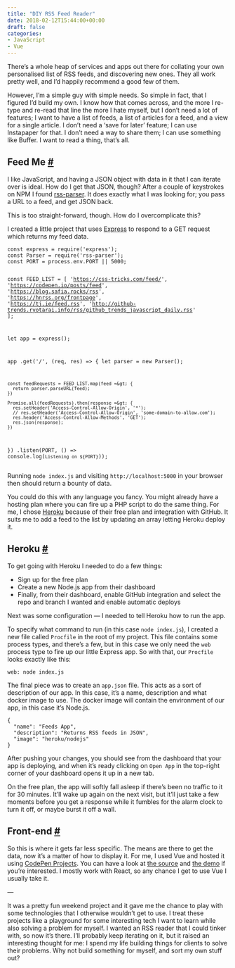 ```yaml
---
title: "DIY RSS Feed Reader"
date: 2018-02-12T15:44:00+00:00
draft: false
categories: 
- JavaScript
- Vue
---
```

<p>There’s a whole heap of services and apps out there for collating your own personalised list of RSS feeds, and discovering new ones. They all work pretty well, and I’d happily recommend a good few of them.</p>
<p>However, I’m a simple guy with simple needs. So simple in fact, that I figured I’d build my own. I know how that comes across, and the more I re-type and re-read that line the more I hate myself, but I don’t need a lot of features; I want to have a list of feeds, a list of articles for a feed, and a view for a single article. I don’t need a ‘save for later’ feature; I can use Instapaper for that. I don’t need a way to share them; I can use something like Buffer. I want to read a thing, that’s all.</p>
<h2 id="feed-me">Feed Me <a class="anchor" href="#feed-me" title="Feed Me">#</a></h2>
<p>I like JavaScript, and having a JSON object with data in it that I can iterate over is ideal. How do I get that JSON, though? After a couple of keystrokes on NPM I found <a href="https://www.npmjs.com/package/rss-parser" target="_blank" rel="noopener">rss-parser</a>. It does exactly what I was looking for; you pass a URL to a feed, and get JSON back.</p>
<p>This is too straight-forward, though. How do I overcomplicate this?</p>
<p>I created a little project that uses <a href="https://expressjs.com/" target="_blank" rel="noopener">Express</a> to respond to a GET request which returns my feed data.</p>
<pre><code class="language-js">const express = require('express');
const Parser = require('rss-parser');
const PORT = process.env.PORT || 5000;

const FEED_LIST = [
  'https://css-tricks.com/feed/',
  'https://codepen.io/posts/feed',
  'https://blog.safia.rocks/rss',
  'https://hnrss.org/frontpage',
  'https://tj.ie/feed.rss',
  'http://github-trends.ryotarai.info/rss/github_trends_javascript_daily.rss'
];

let app = express();

app
  .get('/', (req, res) =&gt; {
    let parser = new Parser();

    const feedRequests = FEED_LIST.map(feed =&gt; {
      return parser.parseURL(feed);
    })

    Promise.all(feedRequests).then(response =&gt; {
      res.setHeader('Access-Control-Allow-Origin', '*');
      // res.setHeader('Access-Control-Allow-Origin', 'some-domain-to-allow.com');
      res.header('Access-Control-Allow-Methods', 'GET');
      res.json(response);
    })
  })
  .listen(PORT, () =&gt; console.log(`Listening on ${PORT}`));</code></pre>
<p>Running <code>node index.js</code> and visiting <code>http://localhost:5000</code> in your browser then should return a bounty of data.</p>
<p>You could do this with any language you fancy. You might already have a hosting plan where you can fire up a PHP script to do the same thing. For me, I chose <a href="https://ww.heroku.com">Heroku</a> because of their free plan and integration with GitHub. It suits me to add a feed to the list by updating an array letting Heroku deploy it.</p>
<h2 id="heroku">Heroku <a class="anchor" href="#heroku" title="Heroku">#</a></h2>
<p>To get going with Heroku I needed to do a few things:</p>
<ul>
<li>Sign up for the free plan</li>
<li>Create a new Node.js app from their dashboard</li>
<li>Finally, from their dashboard, enable GitHub integration and select the repo and branch I wanted and enable automatic deploys</li>
</ul>
<p>Next was some configuration — I needed to tell Heroku how to run the app.</p>
<p>To specify what command to run (in this case <code>node index.js</code>), I created a new file called <code>Procfile</code> in the root of my project. This file contains some process types, and there’s a few, but in this case we only need the <code>web</code> process type to fire up our little Express app. So with that, our <code>Procfile</code> looks exactly like this:</p>
<pre><code>web: node index.js</code></pre>
<p>The final piece was to create an <code>app.json</code> file. This acts as a sort of description of our app. In this case, it’s a name, description and what docker image to use. The docker image will contain the environment of our app, in this case it’s Node.js.</p>
<pre><code class="language-json">{
  "name": "Feeds App",
  "description": "Returns RSS feeds in JSON",
  "image": "heroku/nodejs"
}</code></pre>
<p>After pushing your changes, you should see from the dashboard that your app is deploying, and when it’s ready clicking on <code>Open App</code> in the top-right corner of your dashboard opens it up in a new tab. </p>
<p>On the free plan, the app will softly fall asleep if there’s been no traffic to it for 30 minutes. It’ll wake up again on the next visit, but it’ll just take a few moments before you get a response while it fumbles for the alarm clock to turn it off, or maybe burst it off a wall.</p>
<h2 id="front-end">Front-end <a class="anchor" href="#front-end" title="Front-end">#</a></h2>
<p>So this is where it gets far less specific. The means are there to get the data, now it’s a matter of how to display it. For me, I used Vue and hosted it using <a href="https://codepen.io/pro/projects" target="_blank" rel="noopener">CodePen Projects</a>. You can have a look at <a href="https://github.com/tjFogarty/feeds-app-fe" target="_blank" rel="noopener">the source</a> and <a href="https://codepen.io/tjFogarty/project/full/ZPqnVe/" target="_blank">the demo</a> if you’re interested. I mostly work with React, so any chance I get to use Vue I usually take it.</p>
<p>—</p>
<p>It was a pretty fun weekend project and it gave me the chance to play with some technologies that I otherwise wouldn’t get to use. I treat these projects like a playground for some interesting tech I want to learn while also solving a problem for myself. I wanted an RSS reader that I could tinker with, so now it’s there. I’ll probably keep iterating on it, but it raised an interesting thought for me: I spend my life building things for clients to solve their problems. Why not build something for myself, and sort my own stuff out?</p>